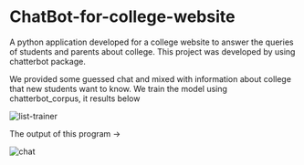 # ChatBot-for-college-website
A python application developed for a college website to answer the queries of students and parents about college. This project was developed by using chatterbot package.

We  provided some guessed chat and mixed with information about college that new students want to know.
We train the model using chatterbot_corpus, it results below 


![list-trainer](https://user-images.githubusercontent.com/67861031/187940200-674168da-ddff-4187-84b9-708147017e50.png)


The output of this program ->



![chat](https://user-images.githubusercontent.com/67861031/187940440-cb416796-ff16-4da9-ba6d-f0ed1fcf65f9.png)
